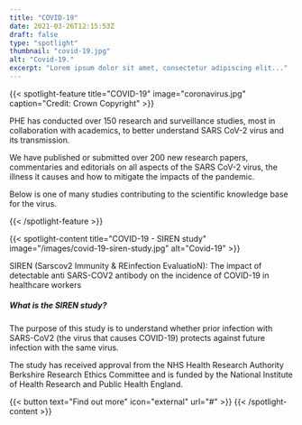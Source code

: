 ```yaml
---
title: "COVID-19"
date: 2021-03-26T12:15:53Z
draft: false
type: "spotlight"
thumbnail: "covid-19.jpg"
alt: "Covid-19."
excerpt: "Lorem ipsum dolor sit amet, consectetur adipiscing elit..."
---
```


{{< spotlight-feature title="COVID-19" image="coronavirus.jpg" caption="Credit: Crown Copyright" >}}
    <p>PHE has conducted over 150 research and surveillance studies, most in collaboration with academics, to better understand SARS CoV-2 virus and its transmission.</p>
    <p>We have published or submitted over 200 new research papers, commentaries and editorials on all aspects of the SARS CoV-2 virus, the illness it causes and how to mitigate the impacts of the pandemic.</p>
    <p>Below is one of many studies contributing to the scientific knowledge base for the virus.</p>
{{< /spotlight-feature >}}


{{< spotlight-content title="COVID-19 - SIREN study" image="/images/covid-19-siren-study.jpg" alt="Covid-19" >}}
    <p>SIREN (Sarscov2 Immunity & REinfection EvaluatioN): The impact of detectable anti SARS-COV2 antibody on the incidence of COVID-19 in healthcare workers</p>
    <h5>What is the SIREN study?</h5>
    <p>The purpose of this study is to understand whether prior infection with SARS-CoV2 (the virus that causes COVID-19) protects against future infection with the same virus.</p>
    <p>The study has received approval from the NHS Health Research Authority Berkshire Research Ethics Committee and is funded by the National Institute of Health Research and Public Health England.</p>
    {{< button text="Find out more" icon="external" url="#" >}}
{{< /spotlight-content >}}
